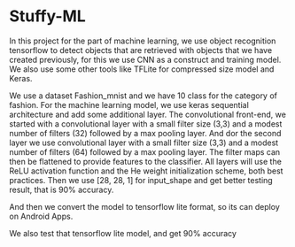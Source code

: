 # Stuffy-ML
In this project for the part of machine learning, we use object recognition tensorflow to detect objects that are retrieved with objects that we have created previously, for this we use CNN as a construct and training model. We also use some other tools like TFLite for compressed size model and Keras.

We use a dataset Fashion_mnist and we have 10 class for the category of fashion. For the machine learning model, we use keras sequential architecture and add some additional layer. The convolutional front-end, we started with a convolutional layer with a small filter size (3,3) and a modest number of filters (32) followed by a max pooling layer. And dor the second layer we use convolutional layer with a small filter size (3,3) and a modest number of filters (64) followed by a max pooling layer. The filter maps can then be flattened to provide features to the classifier.
All layers will use the ReLU activation function and the He weight initialization scheme, both best practices. Then we use [28, 28, 1] for  input_shape and get better testing result, that is 90% accuracy.

And then we convert the model to tensorflow lite format, so its can deploy on Android Apps.

We also test that tensorflow lite model, and get 90% accuracy
